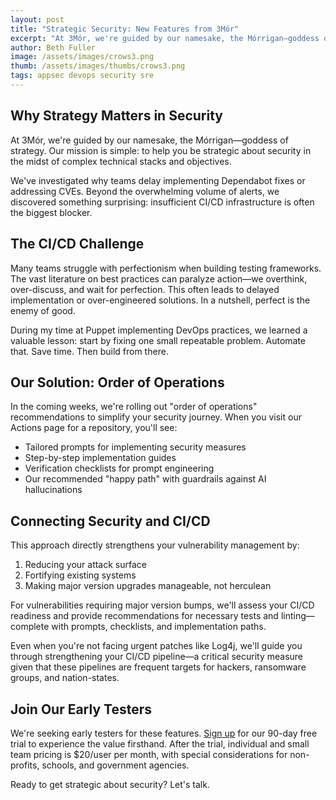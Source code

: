 ```yaml
---
layout: post
title: "Strategic Security: New Features from 3Mór"
excerpt: "At 3Mór, we're guided by our namesake, the Mórrigan—goddess of strategy. Our mission is simple: to help you be strategic about security in the midst of complex technical stacks and objectives."
author: Beth Fuller
image: /assets/images/crows3.png
thumb: /assets/images/thumbs/crows3.png
tags: appsec devops security sre 
---
```


## Why Strategy Matters in Security

At 3Mór, we're guided by our namesake, the Mórrigan—goddess of strategy. Our mission is simple: to help you be strategic about security in the midst of complex technical stacks and objectives.

We've investigated why teams delay implementing Dependabot fixes or addressing CVEs. Beyond the overwhelming volume of alerts, we discovered something surprising: insufficient CI/CD infrastructure is often the biggest blocker.

## The CI/CD Challenge

Many teams struggle with perfectionism when building testing frameworks. The vast literature on best practices can paralyze action—we overthink, over-discuss, and wait for perfection. This often leads to delayed implementation or over-engineered solutions. In a nutshell, perfect is the enemy of good.

During my time at Puppet implementing DevOps practices, we learned a valuable lesson: start by fixing one small repeatable problem. Automate that. Save time. Then build from there. 

## Our Solution: Order of Operations

In the coming weeks, we're rolling out "order of operations" recommendations to simplify your security journey. When you visit our Actions page for a repository, you'll see:

* Tailored prompts for implementing security measures  
* Step-by-step implementation guides  
* Verification checklists for prompt engineering  
* Our recommended "happy path" with guardrails against AI hallucinations

## Connecting Security and CI/CD

This approach directly strengthens your vulnerability management by:

1. Reducing your attack surface  
2. Fortifying existing systems  
3. Making major version upgrades manageable, not herculean

For vulnerabilities requiring major version bumps, we'll assess your CI/CD readiness and provide recommendations for necessary tests and linting—complete with prompts, checklists, and implementation paths.

Even when you're not facing urgent patches like Log4j, we'll guide you through strengthening your CI/CD pipeline—a critical security measure given that these pipelines are frequent targets for hackers, ransomware groups, and nation-states.

## Join Our Early Testers

We're seeking early testers for these features. [Sign up](https://portal.app.3mor.io/) for our 90-day free trial to experience the value firsthand. After the trial, individual and small team pricing is $20/user per month, with special considerations for non-profits, schools, and government agencies.

Ready to get strategic about security? Let's talk.
